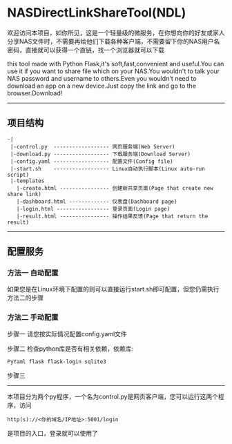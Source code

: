 # NASDirectLinkShareTool(NDL)

欢迎访问本项目，如你所见，这是一个轻量级的微服务，在你想向你的好友或家人分享NAS文件时，不需要再给他们下载各种客户端，不需要留下你的NAS用户名密码，直接就可以获得一个直链，找一个浏览器就可以下载

this tool made with Python Flask,it's soft,fast,convenient and useful.You can use it if you want to share file which on your NAS.You wouldn't to talk your NAS password and username to others.Even you wouldn't need to download an app on a new device.Just copy the link and go to the browser.Download!

---
## 项目结构
```
-|
 |-control.py  ------------------ 网页服务端(Web Server)
 |-download.py ------------------ 下载服务端(Download Server)
 |-config.yaml ------------------ 配置文件(Config file)
 |-start.sh    ------------------ Linux自动执行脚本(Linux auto-run script)
 |-templates
   |-create.html ---------------- 创建新共享页面(Page that create new share link)  
   |-dashboard.html ------------- 仪表盘(Dashboard page)
   |-login.html ----------------- 登录页面(Login page)
   |-result.html ---------------- 操作结果反馈(Page that return the result)
```
---
## 配置服务 
### 方法一 自动配置
如果您是在Linux环境下配置的则可以直接运行start.sh即可配置，但您仍需执行方法二的步骤
### 方法二 手动配置
步骤一
请您按实际情况配置config.yaml文件

步骤二
检查python库是否有相关依赖，依赖库:
```
PyYaml flask flask-login sqlite3 
```


步骤三 

---
本项目分为两个py程序，一个名为control.py是网页客户端，您可以运行这两个程序，访问
```
http(s)://<你的域名/IP地址>:5001/login
```
是项目的入口，登录就可以使用了
